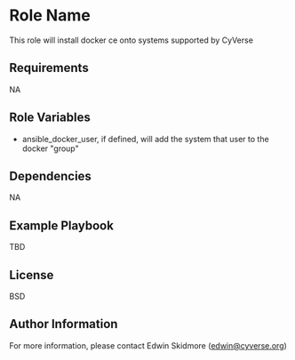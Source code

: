Role Name
=========

This role will install docker ce onto systems supported by CyVerse

Requirements
------------

NA

Role Variables
--------------

* ansible_docker_user, if defined, will add the system that user to the docker "group"

Dependencies
------------

NA

Example Playbook
----------------

TBD

License
-------

BSD

Author Information
------------------

For more information, please contact Edwin Skidmore (edwin@cyverse.org)

